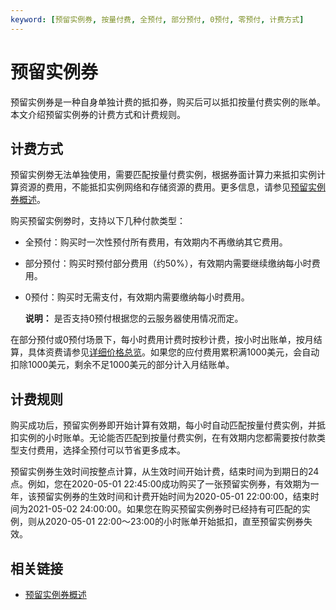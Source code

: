 ```yaml
---
keyword: [预留实例券, 按量付费, 全预付, 部分预付, 0预付, 零预付, 计费方式]
---
```


# 预留实例券

预留实例券是一种自身单独计费的抵扣券，购买后可以抵扣按量付费实例的账单。本文介绍预留实例券的计费方式和计费规则。

## 计费方式

预留实例劵无法单独使用，需要匹配按量付费实例，根据券面计算力来抵扣实例计算资源的费用，不能抵扣实例网络和存储资源的费用。更多信息，请参见[预留实例券概述](/intl.zh-CN/实例/选择实例购买方式/预留实例券/预留实例券概述.md)。

购买预留实例劵时，支持以下几种付款类型：

-   全预付：购买时一次性预付所有费用，有效期内不再缴纳其它费用。
-   部分预付：购买时预付部分费用（约50%），有效期内需要继续缴纳每小时费用。
-   0预付：购买时无需支付，有效期内需要缴纳每小时费用。

    **说明：** 是否支持0预付根据您的云服务器使用情况而定。


在部分预付或0预付场景下，每小时费用计费时按秒计费，按小时出账单，按月结算，具体资费请参见[详细价格总览](https://www.alibabacloud.com/product/ecs)。如果您的应付费用累积满1000美元，会自动扣除1000美元，剩余不足1000美元的部分计入月结账单。

## 计费规则

购买成功后，预留实例券即开始计算有效期，每小时自动匹配按量付费实例，并抵扣实例的小时账单。无论能否匹配到按量付费实例，在有效期内您都需要按付款类型支付费用，选择全预付可以节省更多成本。

预留实例券生效时间按整点计算，从生效时间开始计费，结束时间为到期日的24点。例如，您在2020-05-01 22:45:00成功购买了一张预留实例券，有效期为一年，该预留实例券的生效时间和计费开始时间为2020-05-01 22:00:00，结束时间为2021-05-02 24:00:00。如果您在购买预留实例券时已经持有可匹配的实例，则从2020-05-01 22:00～23:00的小时账单开始抵扣，直至预留实例券失效。

## 相关链接

-   [预留实例券概述](/intl.zh-CN/实例/选择实例购买方式/预留实例券/预留实例券概述.md)

